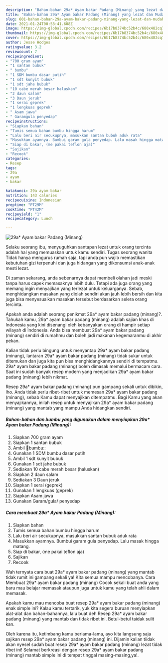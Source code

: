 ```yaml
---
description: "Bahan-bahan 29a* Ayam bakar Padang (Minang) yang lezat dan Mudah Dibuat"
title: "Bahan-bahan 29a* Ayam bakar Padang (Minang) yang lezat dan Mudah Dibuat"
slug: 601-bahan-bahan-29a-ayam-bakar-padang-minang-yang-lezat-dan-mudah-dibuat
date: 2021-01-24T00:58:41.608Z
image: https://img-global.cpcdn.com/recipes/6b17b8374bc52b4c/680x482cq70/29a-ayam-bakar-padang-minang-foto-resep-utama.jpg
thumbnail: https://img-global.cpcdn.com/recipes/6b17b8374bc52b4c/680x482cq70/29a-ayam-bakar-padang-minang-foto-resep-utama.jpg
cover: https://img-global.cpcdn.com/recipes/6b17b8374bc52b4c/680x482cq70/29a-ayam-bakar-padang-minang-foto-resep-utama.jpg
author: Jesse Hodges
ratingvalue: 3.2
reviewcount: 7
recipeingredient:
- "700 gram ayam"
- "1 santan bubuk"
- " bumbu"
- "1 SDM bumbu dasar putih"
- "1 sdt kunyit bubuk"
- "1 sdt jahe bubuk"
- "10 cabe merah besar haluskan"
- "2 daun salam"
- "3 Daun jeruk"
- "1 serai geprek"
- "1 lengkuas geprek"
- " Asam jawa"
- " Garamgula penyedap"
recipeinstructions:
- "Siapkan bahan"
- "Tumis semua bahan bumbu hingga harum"
- "Lalu beri air secukupnya, masukkan santan bubuk aduk rata"
- "Masukkan ayamnya. Bumbui garam gula penyedap. Lalu masak hingga matang."
- "Siap di bakar, (me pakai teflon aja)"
- "Sajikan"
- "Recook"
categories:
- Resep
tags:
- 29a
- ayam
- bakar

katakunci: 29a ayam bakar 
nutrition: 143 calories
recipecuisine: Indonesian
preptime: "PT29M"
cooktime: "PT42M"
recipeyield: "1"
recipecategory: Lunch

---
```



![29a* Ayam bakar Padang (Minang)](https://img-global.cpcdn.com/recipes/6b17b8374bc52b4c/680x482cq70/29a-ayam-bakar-padang-minang-foto-resep-utama.jpg)

Selaku seorang ibu, menyuguhkan santapan lezat untuk orang tercinta adalah hal yang memuaskan untuk kamu sendiri. Tugas seorang  wanita Tidak hanya mengurus rumah saja, tapi anda pun wajib memastikan kebutuhan gizi terpenuhi dan juga hidangan yang dikonsumsi anak-anak mesti lezat.

Di zaman  sekarang, anda sebenarnya dapat membeli olahan jadi meski tanpa harus capek memasaknya lebih dulu. Tetapi ada juga orang yang memang ingin menyajikan yang terlezat untuk keluarganya. Sebab, menghidangkan masakan yang diolah sendiri akan jauh lebih bersih dan kita juga bisa menyesuaikan masakan tersebut berdasarkan selera orang tercinta. 



Apakah anda adalah seorang penikmat 29a* ayam bakar padang (minang)?. Tahukah kamu, 29a* ayam bakar padang (minang) adalah sajian khas di Indonesia yang kini disenangi oleh kebanyakan orang di hampir setiap wilayah di Indonesia. Anda bisa membuat 29a* ayam bakar padang (minang) sendiri di rumahmu dan boleh jadi makanan kegemaranmu di akhir pekan.

Kalian tidak perlu bingung untuk menyantap 29a* ayam bakar padang (minang), lantaran 29a* ayam bakar padang (minang) tidak sukar untuk ditemukan dan juga kita pun bisa menghidangkannya sendiri di tempatmu. 29a* ayam bakar padang (minang) boleh dimasak memalui bermacam cara. Saat ini sudah banyak resep modern yang menjadikan 29a* ayam bakar padang (minang) lebih nikmat.

Resep 29a* ayam bakar padang (minang) pun gampang sekali untuk dibikin, lho. Anda tidak perlu ribet-ribet untuk memesan 29a* ayam bakar padang (minang), sebab Kamu dapat menyajikan ditempatmu. Bagi Kamu yang akan menyajikannya, inilah resep untuk menyajikan 29a* ayam bakar padang (minang) yang mantab yang mampu Anda hidangkan sendiri.

<!--inarticleads1-->

##### Bahan-bahan dan bumbu yang digunakan dalam menyiapkan 29a* Ayam bakar Padang (Minang):

1. Siapkan 700 gram ayam
1. Siapkan 1 santan bubuk
1. Ambil  🥥bumbu::
1. Gunakan 1 SDM bumbu dasar putih
1. Ambil 1 sdt kunyit bubuk
1. Gunakan 1 sdt jahe bubuk
1. Sediakan 10 cabe merah besar (haluskan)
1. Siapkan 2 daun salam
1. Sediakan 3 Daun jeruk
1. Siapkan 1 serai (geprek)
1. Gunakan 1 lengkuas (geprek)
1. Siapkan  Asam jawa
1. Gunakan  Garam/gula/ penyedap




<!--inarticleads2-->

##### Cara membuat 29a* Ayam bakar Padang (Minang):

1. Siapkan bahan
1. Tumis semua bahan bumbu hingga harum
1. Lalu beri air secukupnya, masukkan santan bubuk aduk rata
1. Masukkan ayamnya. Bumbui garam gula penyedap. Lalu masak hingga matang.
1. Siap di bakar, (me pakai teflon aja)
1. Sajikan
1. Recook




Wah ternyata cara buat 29a* ayam bakar padang (minang) yang mantab tidak rumit ini gampang sekali ya! Kita semua mampu mencobanya. Cara Membuat 29a* ayam bakar padang (minang) Cocok sekali buat anda yang baru mau belajar memasak ataupun juga untuk kamu yang telah ahli dalam memasak.

Apakah kamu mau mencoba buat resep 29a* ayam bakar padang (minang) enak simple ini? Kalau kamu tertarik, yuk kita segera buruan menyiapkan alat-alat dan bahan-bahannya, lalu buat deh Resep 29a* ayam bakar padang (minang) yang mantab dan tidak ribet ini. Betul-betul taidak sulit kan. 

Oleh karena itu, ketimbang kamu berlama-lama, ayo kita langsung saja sajikan resep 29a* ayam bakar padang (minang) ini. Dijamin kalian tiidak akan nyesel sudah buat resep 29a* ayam bakar padang (minang) lezat tidak ribet ini! Selamat berkreasi dengan resep 29a* ayam bakar padang (minang) mantab simple ini di tempat tinggal masing-masing,ya!.

